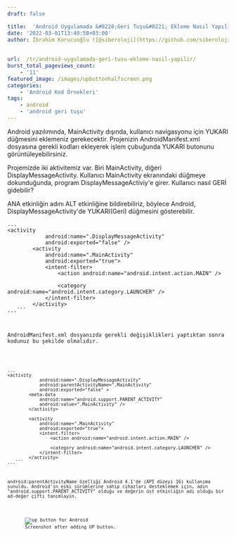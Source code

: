 ```yaml
---
draft: false

title:  'Android Uygulamada &#8220;Geri Tuşu&#8221; Ekleme Nasıl Yapılır?'
date: '2022-03-01T13:40:58+03:00'
author: İbrahim Korucuoğlu ([@siberoloji](https://github.com/siberoloji))
 
 
url:  /tr/android-uygulamada-geri-tusu-ekleme-nasil-yapilir/
burst_total_pageviews_count:
    - '11'
featured_image: /images/upbuttonhalfscreen.png
categories:
    - 'Android Kod Örnekleri'
tags:
    - android
    - 'android geri tuşu'
---
```



Android yazılımında, MainActivity dışında, kullanıcı navigasyonu için YUKARI düğmesini eklemeniz gerekecektir. Projenizin AndroidManifest.xml dosyasına gerekli kodları ekleyerek işlem çubuğunda YUKARI butonunu görüntüleyebilirsiniz.



Projemizde iki aktivitemiz var. Biri MainActivity, diğeri DisplayMessageActivity. Kullanıcı MainActivity ekranındaki düğmeye dokunduğunda, program DisplayMessageActiviy'e girer. Kullanıcı nasıl GERİ gidebilir?



ANA etkinliğin adını ALT etkinliğine bildirebiliriz, böylece Android, DisplayMessageActivity'de YUKARI(Geri) düğmesini gösterebilir.


<!-- wp:code -->
<pre title="Before adding UP button" class="wp-block-code"><code lang="kotlin" class="language-kotlin">...
&lt;activity
            android:name=".DisplayMessageActivity"
            android:exported="false" /&gt;
        &lt;activity
            android:name=".MainActivity"
            android:exported="true"&gt;
            &lt;intent-filter&gt;
                &lt;action android:name="android.intent.action.MAIN" /&gt;

                &lt;category android:name="android.intent.category.LAUNCHER" /&gt;
            &lt;/intent-filter&gt;
        &lt;/activity&gt;
...```



AndroidManifest.xml dosyanızda gerekli değişiklikleri yaptıktan sonra kodunuz bu şekilde olmalıdır.


<!-- wp:code -->
<pre title="After declaring parent activity" class="wp-block-code"><code lang="kotlin" class="language-kotlin">...
&lt;activity
            android:name=".DisplayMessageActivity"
            android:parentActivityName=".MainActivity"
            android:exported="false" &gt;
        &lt;meta-data
            android:name="android.support.PARENT_ACTIVITY"
            android:value=".MainActivity" /&gt;
        &lt;/activity&gt;

        &lt;activity
            android:name=".MainActivity"
            android:exported="true"&gt;
            &lt;intent-filter&gt;
                &lt;action android:name="android.intent.action.MAIN" /&gt;

                &lt;category android:name="android.intent.category.LAUNCHER" /&gt;
            &lt;/intent-filter&gt;
        &lt;/activity&gt;
...```



android:parentActivityName özelliği Android 4.1'de (API düzeyi 16) kullanıma sunuldu. Android'in eski sürümlerine sahip cihazları desteklemek için, adın "android.support.PARENT_ACTIVITY" olduğu ve değerin üst etkinliğin adı olduğu bir  ad-değer çifti tanımlayın.


<!-- wp:image {"id":198,"sizeSlug":"large","linkDestination":"none"} -->
<figure class="wp-block-image size-large"><img src="https://www.siberoloji.com/wp-content/uploads/2022/03/upbuttonscreenshot-524x1024.png" alt="up button for Android" class="wp-image-198" /><figcaption class="wp-element-caption">Screenshot after adding UP button.</figcaption></figure>
<!-- /wp:image -->